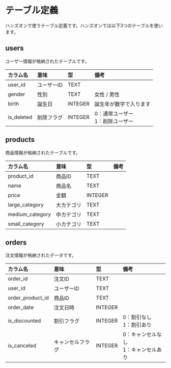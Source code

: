 # テーブル定義
ハンズオンで使うテーブル定義です。ハンズオンでは以下3つのテーブルを使います。

## users
ユーザー情報が格納されたテーブルです。

|カラム名|意味|型|備考|
|:---|:---|:---|:---|
|user_id|ユーザーID|TEXT||
|gender|性別|TEXT|女性 / 男性|
|birth|誕生日|INTEGER|誕生年が数字で入ります|
|is_deleted|削除フラグ|INTEGER|0：通常ユーザー <br> 1：削除ユーザー|

## products
商品情報が格納されたテーブルです。

|カラム名|意味|型|備考|
|:---|:---|:---|:---|
|product_id|商品ID|TEXT||
|name|商品名|TEXT||
|price|金額|INTEGER||
|large_category|大カテゴリ|TEXT||
|medium_category|中カテゴリ|TEXT||
|small_category|小カテゴリ|TEXT||

## orders
注文情報が格納されたデータです。

|カラム名|意味|型|備考|
|:---|:---|:---|:---|
|order_id|注文ID|TEXT||
|user_id|ユーザーID|TEXT||
|order_product_id|商品ID|TEXT||
|order_date|注文日時|INTEGER||
|is_discounted|割引フラグ|INTEGER|0：割引なし <br> 1：割引あり|
|is_canceled|キャンセルフラグ|INTEGER|0：キャンセルなし <br> 1：キャンセルあり|

